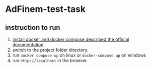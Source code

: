 # AdFinem-test-task

## instruction to run 
1. [Install docker and docker compose described the official documentation](https://docs.docker.com/desktop/setup/install/windows-install/).
2. switch to the project folder directory.
3. run `docker compose up` on linux or `docker-compose up` on windows
4. run `http://localhost` in the browser.